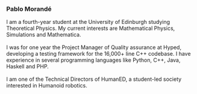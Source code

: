 ### Pablo Morandé
I am a fourth-year student at the University of Edinburgh studying Theoretical Physics. My current interests are Mathematical Physics, Simulations and Mathematica.
<br><br>
I was for one year the Project Manager of Quality assurance at Hyped, developing a testing framework for the 16,000+ line C++ codebase.
I have experience in several programming languages like Python, C++, Java, Haskell and PHP.
<br><br>
I am one of the Technical Directors of HumanED, a student-led society interested in Humanoid robotics.

<!--
**pmorande27/pmorande27** is a ✨ _special_ ✨ repository because its `README.md` (this file) appears on your GitHub profile.

Here are some ideas to get you started:


- 🔭 I’m currently working on ...
- 🌱 I’m currently learning ...
- 👯 I’m looking to collaborate on ...
- 🤔 I’m looking for help with ...
- 💬 Ask me about ...
- 📫 How to reach me: ...
- 😄 Pronouns: ...
- ⚡ Fun fact: ...
-->
